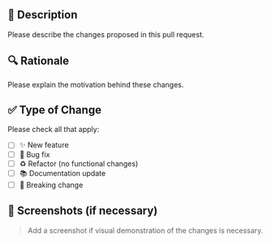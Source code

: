 ## 📝 Description

Please describe the changes proposed in this pull request.

## 🔍 Rationale

Please explain the motivation behind these changes.

## ✅ Type of Change

Please check all that apply:

- [ ] ✨ New feature
- [ ] 🐛 Bug fix
- [ ] ♻️ Refactor (no functional changes)
- [ ] 📚 Documentation update
- [ ] 🚨 Breaking change

## 📸 Screenshots (if necessary)

> Add a screenshot if visual demonstration of the changes is necessary.